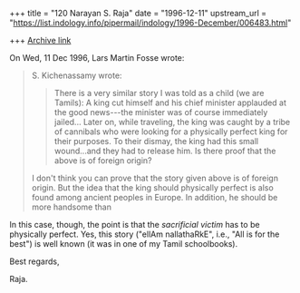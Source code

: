 +++
title = "120 Narayan S. Raja"
date = "1996-12-11"
upstream_url = "https://list.indology.info/pipermail/indology/1996-December/006483.html"

+++
[Archive link](https://list.indology.info/pipermail/indology/1996-December/006483.html)



On Wed, 11 Dec 1996, Lars Martin Fosse wrote:

> S. Kichenassamy wrote:
> >
> >There is a very similar story I was told as a child (we are Tamils): A
> >king cut himself and his chief minister applauded at the good news---the
> >minister was of course immediately jailed...  Later on, while traveling,
> >the king was caught by a tribe of cannibals who were looking for a
> >physically perfect king for their purposes. To their dismay, the king had
> >this small wound...and they had to release him. Is there proof that the
> >above is of foreign origin? 
> 
> I don't think you can prove that the story given above is of foreign origin.
> But the idea that the king should physically perfect is also found among
> ancient peoples in Europe. In addition, he should be more handsome than


In this case, though, the point is that the
*sacrificial victim* has to be physically 
perfect.  Yes, this story ("ellAm nallathaRkE", 
i.e., "All is for the best") is well known (it 
was in one of my Tamil schoolbooks).

Best regards,


Raja.





